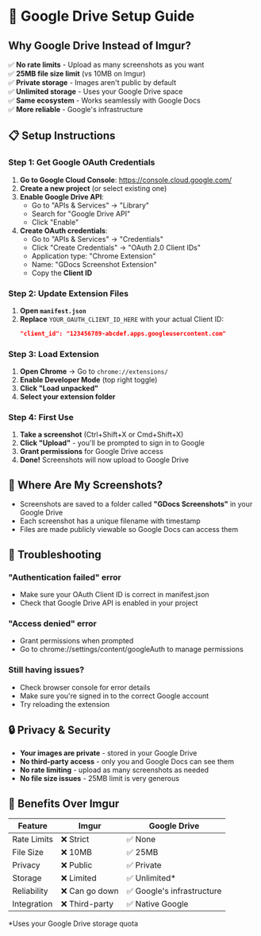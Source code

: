# 🚀 Google Drive Setup Guide

## Why Google Drive Instead of Imgur?

✅ **No rate limits** - Upload as many screenshots as you want  
✅ **25MB file size limit** (vs 10MB on Imgur)  
✅ **Private storage** - Images aren't public by default  
✅ **Unlimited storage** - Uses your Google Drive space  
✅ **Same ecosystem** - Works seamlessly with Google Docs  
✅ **More reliable** - Google's infrastructure

## 📋 Setup Instructions

### Step 1: Get Google OAuth Credentials

1. **Go to Google Cloud Console**: https://console.cloud.google.com/
2. **Create a new project** (or select existing one)
3. **Enable Google Drive API**:
   - Go to "APIs & Services" → "Library"
   - Search for "Google Drive API"
   - Click "Enable"
4. **Create OAuth credentials**:
   - Go to "APIs & Services" → "Credentials"
   - Click "Create Credentials" → "OAuth 2.0 Client IDs"
   - Application type: "Chrome Extension"
   - Name: "GDocs Screenshot Extension"
   - Copy the **Client ID**

### Step 2: Update Extension Files

1. **Open `manifest.json`**
2. **Replace** `YOUR_OAUTH_CLIENT_ID_HERE` with your actual Client ID:
   ```json
   "client_id": "123456789-abcdef.apps.googleusercontent.com"
   ```

### Step 3: Load Extension

1. **Open Chrome** → Go to `chrome://extensions/`
2. **Enable Developer Mode** (top right toggle)
3. **Click "Load unpacked"**
4. **Select your extension folder**

### Step 4: First Use

1. **Take a screenshot** (Ctrl+Shift+X or Cmd+Shift+X)
2. **Click "Upload"** - you'll be prompted to sign in to Google
3. **Grant permissions** for Google Drive access
4. **Done!** Screenshots will now upload to Google Drive

## 📁 Where Are My Screenshots?

- Screenshots are saved to a folder called **"GDocs Screenshots"** in your Google Drive
- Each screenshot has a unique filename with timestamp
- Files are made publicly viewable so Google Docs can access them

## 🔧 Troubleshooting

### "Authentication failed" error

- Make sure your OAuth Client ID is correct in manifest.json
- Check that Google Drive API is enabled in your project

### "Access denied" error

- Grant permissions when prompted
- Go to chrome://settings/content/googleAuth to manage permissions

### Still having issues?

- Check browser console for error details
- Make sure you're signed in to the correct Google account
- Try reloading the extension

## 🔒 Privacy & Security

- **Your images are private** - stored in your Google Drive
- **No third-party access** - only you and Google Docs can see them
- **No rate limiting** - upload as many screenshots as needed
- **No file size issues** - 25MB limit is very generous

## 🎯 Benefits Over Imgur

| Feature     | Imgur          | Google Drive               |
| ----------- | -------------- | -------------------------- |
| Rate Limits | ❌ Strict      | ✅ None                    |
| File Size   | ❌ 10MB        | ✅ 25MB                    |
| Privacy     | ❌ Public      | ✅ Private                 |
| Storage     | ❌ Limited     | ✅ Unlimited\*             |
| Reliability | ❌ Can go down | ✅ Google's infrastructure |
| Integration | ❌ Third-party | ✅ Native Google           |

\*Uses your Google Drive storage quota
